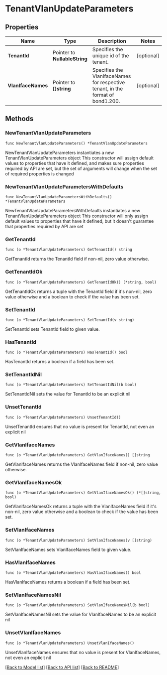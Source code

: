 # TenantVlanUpdateParameters

## Properties

Name | Type | Description | Notes
------------ | ------------- | ------------- | -------------
**TenantId** | Pointer to **NullableString** | Specifies the unique id of the tenant. | [optional] 
**VlanIfaceNames** | Pointer to **[]string** | Specifies the VlanIfaceNames for respective tenant, in the format of bond1.200. | [optional] 

## Methods

### NewTenantVlanUpdateParameters

`func NewTenantVlanUpdateParameters() *TenantVlanUpdateParameters`

NewTenantVlanUpdateParameters instantiates a new TenantVlanUpdateParameters object
This constructor will assign default values to properties that have it defined,
and makes sure properties required by API are set, but the set of arguments
will change when the set of required properties is changed

### NewTenantVlanUpdateParametersWithDefaults

`func NewTenantVlanUpdateParametersWithDefaults() *TenantVlanUpdateParameters`

NewTenantVlanUpdateParametersWithDefaults instantiates a new TenantVlanUpdateParameters object
This constructor will only assign default values to properties that have it defined,
but it doesn't guarantee that properties required by API are set

### GetTenantId

`func (o *TenantVlanUpdateParameters) GetTenantId() string`

GetTenantId returns the TenantId field if non-nil, zero value otherwise.

### GetTenantIdOk

`func (o *TenantVlanUpdateParameters) GetTenantIdOk() (*string, bool)`

GetTenantIdOk returns a tuple with the TenantId field if it's non-nil, zero value otherwise
and a boolean to check if the value has been set.

### SetTenantId

`func (o *TenantVlanUpdateParameters) SetTenantId(v string)`

SetTenantId sets TenantId field to given value.

### HasTenantId

`func (o *TenantVlanUpdateParameters) HasTenantId() bool`

HasTenantId returns a boolean if a field has been set.

### SetTenantIdNil

`func (o *TenantVlanUpdateParameters) SetTenantIdNil(b bool)`

 SetTenantIdNil sets the value for TenantId to be an explicit nil

### UnsetTenantId
`func (o *TenantVlanUpdateParameters) UnsetTenantId()`

UnsetTenantId ensures that no value is present for TenantId, not even an explicit nil
### GetVlanIfaceNames

`func (o *TenantVlanUpdateParameters) GetVlanIfaceNames() []string`

GetVlanIfaceNames returns the VlanIfaceNames field if non-nil, zero value otherwise.

### GetVlanIfaceNamesOk

`func (o *TenantVlanUpdateParameters) GetVlanIfaceNamesOk() (*[]string, bool)`

GetVlanIfaceNamesOk returns a tuple with the VlanIfaceNames field if it's non-nil, zero value otherwise
and a boolean to check if the value has been set.

### SetVlanIfaceNames

`func (o *TenantVlanUpdateParameters) SetVlanIfaceNames(v []string)`

SetVlanIfaceNames sets VlanIfaceNames field to given value.

### HasVlanIfaceNames

`func (o *TenantVlanUpdateParameters) HasVlanIfaceNames() bool`

HasVlanIfaceNames returns a boolean if a field has been set.

### SetVlanIfaceNamesNil

`func (o *TenantVlanUpdateParameters) SetVlanIfaceNamesNil(b bool)`

 SetVlanIfaceNamesNil sets the value for VlanIfaceNames to be an explicit nil

### UnsetVlanIfaceNames
`func (o *TenantVlanUpdateParameters) UnsetVlanIfaceNames()`

UnsetVlanIfaceNames ensures that no value is present for VlanIfaceNames, not even an explicit nil

[[Back to Model list]](../README.md#documentation-for-models) [[Back to API list]](../README.md#documentation-for-api-endpoints) [[Back to README]](../README.md)


